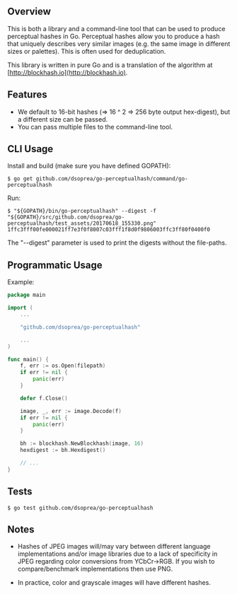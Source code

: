 ## Overview

This is both a library and a command-line tool that can be used to produce perceptual hashes in Go. Perceptual hashes allow you to produce a hash that uniquely describes very similar images (e.g. the same image in different sizes or palettes). This is often used for deduplication.

This library is written in pure Go and is a translation of the algorithm at [http://blockhash.io](http://blockhash.io).


## Features

- We default to 16-bit hashes (=> 16 ^ 2 => 256 byte output hex-digest), but a different size can be passed.
- You can pass multiple files to the command-line tool.


## CLI Usage

Install and build (make sure you have defined GOPATH):

```
$ go get github.com/dsoprea/go-perceptualhash/command/go-perceptualhash
```

Run:

```
$ "${GOPATH}/bin/go-perceptualhash" --digest -f "${GOPATH}/src/github.com/dsoprea/go-perceptualhash/test_assets/20170618_155330.png"
1ffc3fff00fe000021ff7e3f0f8007c03fff1f8d0f9806003ffc3ff80f0400f0
```

The "--digest" parameter is used to print the digests without the file-paths.


## Programmatic Usage

Example:

```go
package main

import (
    ...

    "github.com/dsoprea/go-perceptualhash"

    ...
)

func main() {
    f, err := os.Open(filepath)
    if err != nil {
        panic(err)
    }

    defer f.Close()

    image, _, err := image.Decode(f)
    if err != nil {
        panic(err)
    }

    bh := blockhash.NewBlockhash(image, 16)
    hexdigest := bh.Hexdigest()

    // ...
}
```


## Tests

```
$ go test github.com/dsoprea/go-perceptualhash
```


## Notes

- Hashes of JPEG images will/may vary between different language implementations and/or image libraries due to a lack of specificity in JPEG regarding color conversions from YCbCr->RGB. If you wish to compare/benchmark implementations then use PNG.

- In practice, color and grayscale images will have different hashes.
